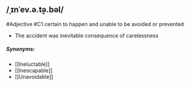 ## /ˌɪnˈev.ə.t̬ə.bəl/
#Adjective
#C1
certain to happen and unable to be avoided or prevented 

- The accident was inevitable consequence of carelessness

##### Synonyms:
- [[Ineluctable]]
- [[Inescapable]]
- [[Unavoidable]]
